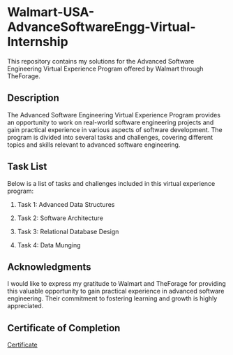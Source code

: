 # Walmart-USA-AdvanceSoftwareEngg-Virtual-Internship
This repository contains my solutions for the Advanced Software Engineering Virtual Experience Program offered by Walmart through TheForage.

## Description

The Advanced Software Engineering Virtual Experience Program provides an opportunity to work on real-world software engineering projects and gain practical experience in various aspects of software development. The program is divided into several tasks and challenges, covering different topics and skills relevant to advanced software engineering.

## Task List

Below is a list of tasks and challenges included in this virtual experience program:

1. Task 1: Advanced Data Structures

2. Task 2: Software Architecture

3. Task 3: Relational Database Design

4. Task 4: Data Munging

## Acknowledgments

I would like to express my gratitude to Walmart and TheForage for providing this valuable opportunity to gain practical experience in advanced software engineering. Their commitment to fostering learning and growth is highly appreciated.

## Certificate of Completion

[Certificate](https://github.com/vijayks25/Walmart-USA-AdvanceSoftwareEngg-Virtual-Internship/blob/main/Walmart%20USA_Completion%20Certificate.pdf)

